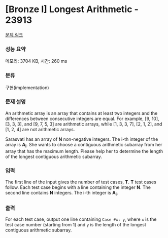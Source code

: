# [Bronze I] Longest Arithmetic - 23913 

[문제 링크](https://www.acmicpc.net/problem/23913) 

### 성능 요약

메모리: 3704 KB, 시간: 260 ms

### 분류

구현(implementation)

### 문제 설명

<p>An arithmetic array is an array that contains at least two integers and the differences between consecutive integers are equal. For example, [9, 10], [3, 3, 3], and [9, 7, 5, 3] are arithmetic arrays, while [1, 3, 3, 7], [2, 1, 2], and [1, 2, 4] are not arithmetic arrays.</p>

<p>Sarasvati has an array of <b>N</b> non-negative integers. The i-th integer of the array is <b>A<sub>i</sub></b>. She wants to choose a contiguous arithmetic subarray from her array that has the maximum length. Please help her to determine the length of the longest contiguous arithmetic subarray.</p>

### 입력 

 <p>The first line of the input gives the number of test cases, <b>T</b>. <b>T</b> test cases follow. Each test case begins with a line containing the integer <b>N</b>. The second line contains <b>N</b> integers. The i-th integer is <b>A<sub>i</sub></b>.</p>

### 출력 

 <p>For each test case, output one line containing <code>Case #x: y</code>, where <code>x</code> is the test case number (starting from 1) and <code>y</code> is the length of the longest contiguous arithmetic subarray.</p>

